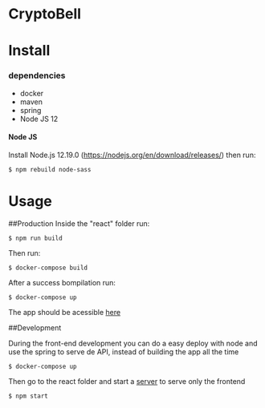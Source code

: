 # CryptoBell

# Install
### dependencies
* docker
* maven
* spring
* Node JS 12

#### Node JS
Install Node.js 12.19.0 (https://nodejs.org/en/download/releases/) then run:
```console
$ npm rebuild node-sass
```



# Usage

##Production
Inside the "react" folder run:
```console
$ npm run build
```

Then run:
```console
$ docker-compose build 
```
After a success bompilation run:
```console
$ docker-compose up
```
The app should be acessible [here](http://localhost:8080)

##Development

During the front-end development you can do a easy deploy with node and use the spring to serve de API, instead of building the app all the time
```console
$ docker-compose up
```
Then go to the react folder and start a [server](http://localhost:3000) to serve only the frontend
```console
$ npm start
```


